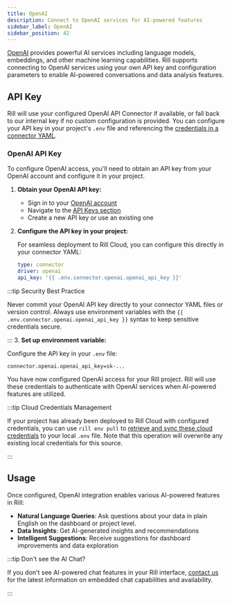 ```yaml
---
title: OpenAI
description: Connect to OpenAI services for AI-powered features
sidebar_label: OpenAI
sidebar_position: 42
---
```



[OpenAI](https://openai.com/) provides powerful AI services including language models, embeddings, and other machine learning capabilities. Rill supports connecting to OpenAI services using your own API key and configuration parameters to enable AI-powered conversations and data analysis features.

## API Key

Rill will use your configured OpenAI API Connector if available, or fall back to our internal key if no custom configuration is provided. You can configure your API key in your project's `.env` file and referencing the [credentials in a connector YAML](/reference/project-files/connectors#openai).

### OpenAI API Key

To configure OpenAI access, you'll need to obtain an API key from your OpenAI account and configure it in your project.

1. **Obtain your OpenAI API key:**
   - Sign in to your [OpenAI account](https://platform.openai.com/)
   - Navigate to the [API Keys section](https://platform.openai.com/api-keys)
   - Create a new API key or use an existing one

2. **Configure the API key in your project:**

   For seamless deployment to Rill Cloud, you can configure this directly in your connector YAML:

   ```yaml
   type: connector
   driver: openai
   api_key: '{{ .env.connector.openai.openai_api_key }}'
   ```
:::tip Security Best Practice

Never commit your OpenAI API key directly to your connector YAML files or version control. Always use environment variables with the `{{ .env.connector.openai.openai_api_key }}` syntax to keep sensitive credentials secure.

:::
3. **Set up environment variable:**
   
   Configure the API key in your `.env` file:

   ```env
   connector.openai.openai_api_key=sk-...
   ```

You have now configured OpenAI access for your Rill project. Rill will use these credentials to authenticate with OpenAI services when AI-powered features are utilized.

:::tip Cloud Credentials Management

If your project has already been deployed to Rill Cloud with configured credentials, you can use `rill env pull` to [retrieve and sync these cloud credentials](/connect/credentials/#rill-env-pull) to your local `.env` file. Note that this operation will overwrite any existing local credentials for this source.

:::

## Usage

Once configured, OpenAI integration enables various AI-powered features in Rill:

- **Natural Language Queries**: Ask questions about your data in plain English on the dashboard or project level.
- **Data Insights**: Get AI-generated insights and recommendations
- **Intelligent Suggestions**: Receive suggestions for dashboard improvements and data exploration

:::tip Don't see the AI Chat?

If you don't see AI-powered chat features in your Rill interface, [contact us](/contact) for the latest information on embedded chat capabilities and availability.

:::

